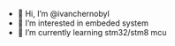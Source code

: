 - 👋 Hi, I’m @ivanchernobyl
- 👀 I’m interested in embeded system
- 🌱 I’m currently learning stm32/stm8 mcu
